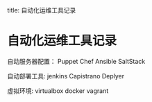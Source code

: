 title: 自动化运维工具记录 

#  自动化运维工具记录 
自动服务器配置：
Puppet
Chef
Ansible
SaltStack

自动部署工具:
jenkins
Capistrano
Deplyer

虚拟环境:
virtualbox
docker
vagrant